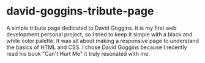 # david-goggins-tribute-page
A simple tribute page dedicated to David Goggins. It is my first web development personal project, so I tried to keep it simple with a black and white color palette.
It was all about making a responsive page to understand the basics of HTML and CSS. 
I chose David Goggins because I recently read his book "Can't Hurt Me" it truly resonated with me. 
